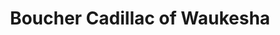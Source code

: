 ---
title: "Boucher Cadillac of Waukesha"
url: /waukesha/boucher-cadillac-of-waukesha/
shop: car
---